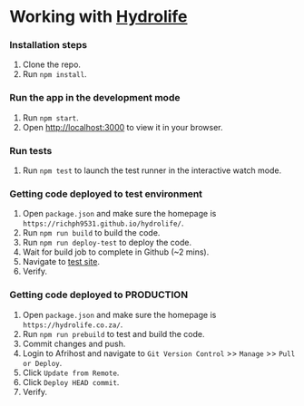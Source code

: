 # Working with [Hydrolife](https://hydrolife.co.za)

### Installation steps
1. Clone the repo.
2. Run `npm install`.

### Run the app in the development mode
1. Run `npm start`.
2. Open [http://localhost:3000](http://localhost:3000) to view it in your browser.

### Run tests
1. Run `npm test` to launch the test runner in the interactive watch mode.

### Getting code deployed to test environment
1. Open `package.json` and make sure the homepage is `https://richph9531.github.io/hydrolife/`.
2. Run `npm run build` to build the code.
3. Run `npm run deploy-test` to deploy the code.
4. Wait for build job to complete in Github (~2 mins).
5. Navigate to [test site](https://richph9531.github.io/hydrolife/).
6. Verify.

### Getting code deployed to PRODUCTION
1. Open `package.json` and make sure the homepage is `https://hydrolife.co.za/`.
2. Run `npm run prebuild` to test and build the code.
3. Commit changes and push.
4. Login to Afrihost and navigate to `Git Version Control` >> `Manage` >> `Pull or Deploy`.
5. Click `Update from Remote`.
6. Click `Deploy HEAD commit`.
7. Verify.